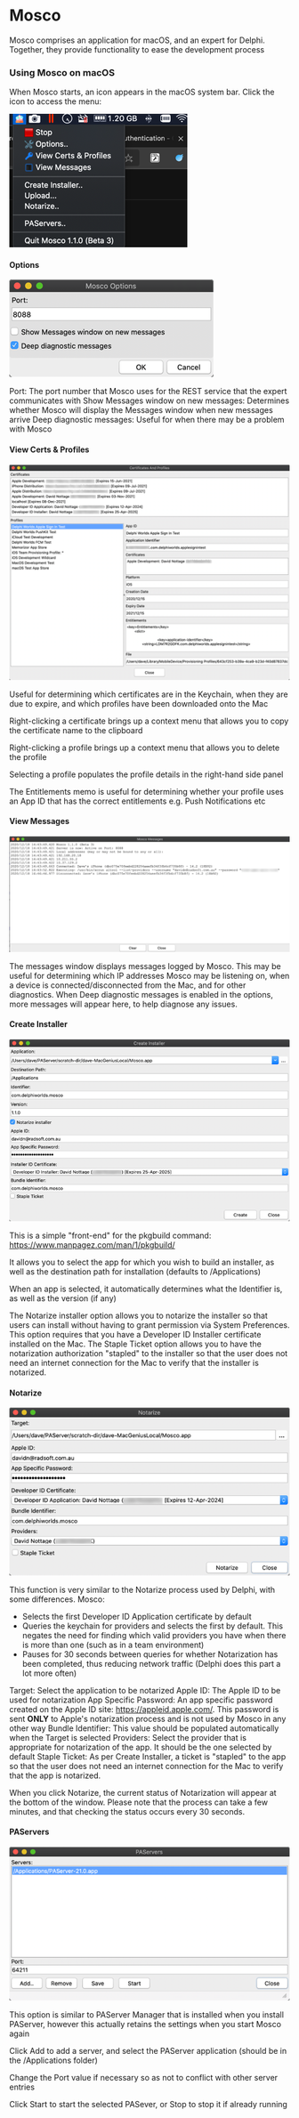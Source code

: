 # Mosco

Mosco comprises an application for macOS, and an expert for Delphi. Together, they provide functionality to ease the development process

### Using Mosco on macOS

When Mosco starts, an icon appears in the macOS system bar. Click the icon to access the menu:

![Mosco Menu](./Screenshots/MoscoMacOSMenu.png)

#### Options

![Mosco Options](./Screenshots/MoscoMacOSOptions.png)

Port: The port number that Mosco uses for the REST service that the expert communicates with
Show Messages window on new messages: Determines whether Mosco will display the Messages window when new messages arrive
Deep diagnostic messages: Useful for when there may be a problem with Mosco

#### View Certs & Profiles

![Mosco Certs And Profiles](./Screenshots/MoscoMacOSCertsAndProfiles.png)

Useful for determining which certificates are in the Keychain, when they are due to expire, and which profiles have been downloaded onto the Mac

Right-clicking a certificate brings up a context menu that allows you to copy the certificate name to the clipboard

Right-clicking a profile brings up a context menu that allows you to delete the profile

Selecting a profile populates the profile details in the right-hand side panel

The Entitlements memo is useful for determining whether your profile uses an App ID that has the correct entitlements e.g. Push Notifications etc

#### View Messages

![Mosco Messages](./Screenshots/MoscoMacOSMessages.png)

The messages window displays messages logged by Mosco. This may be useful for determining which IP addresses Mosco may be listening on, when a device is connected/disconnected from the Mac, and for other diagnostics. When Deep diagnostic messages is enabled in the options, more messages will appear here, to help diagnose any issues.

#### Create Installer

![Mosco Create Installer](./Screenshots/MoscoMacOSCreateInstaller.png)

This is a simple "front-end" for the pkgbuild command: https://www.manpagez.com/man/1/pkgbuild/

It allows you to select the app for which you wish to build an installer, as well as the destination path for installation (defaults to /Applications)

When an app is selected, it automatically determines what the Identifier is, as well as the version (if any)

The Notarize installer option allows you to notarize the installer so that users can install without having to grant permission via System Preferences. This option requires that you have a Developer ID Installer certificate installed on the Mac. The Staple Ticket option allows you to have the notarization authorization "stapled" to the installer so that the user does not need an internet connection for the Mac to verify that the installer is notarized.

#### Notarize

![Mosco Notarize](./Screenshots/MoscoMacOSNotarize.png)

This function is very similar to the Notarize process used by Delphi, with some differences. Mosco:

* Selects the first Developer ID Application certificate by default
* Queries the keychain for providers and selects the first by default. This negates the need for finding which valid providers you have when there is more than one (such as in a team environment)
* Pauses for 30 seconds between queries for whether Notarization has been completed, thus reducing network traffic (Delphi does this part a lot more often)

Target: Select the application to be notarized
Apple ID: The Apple ID to be used for notarization
App Specific Password: An app specific password created on the Apple ID site: https://appleid.apple.com/. This password is sent **ONLY** to Apple's notarization process and is not used by Mosco in any other way
Bundle Identifier: This value should be populated automatically when the Target is selected
Providers: Select the provider that is appropriate for notarization of the app. It should be the one selected by default
Staple Ticket: As per Create Installer, a ticket is "stapled" to the app so that the user does not need an internet connection for the Mac to verify that the app is notarized.

When you click Notarize, the current status of Notarization will appear at the bottom of the window. Please note that the process can take a few minutes, and that checking the status occurs every 30 seconds.

#### PAServers

![Mosco PAServers](./Screenshots/MoscoMacOSPAServers.png)

This option is similar to PAServer Manager that is installed when you install PAServer, however this actually retains the settings when you start Mosco again

Click Add to add a server, and select the PAServer application (should be in the /Applications folder)

Change the Port value if necessary so as not to conflict with other server entries

Click Start to start the selected PASever, or Stop to stop it if already running





